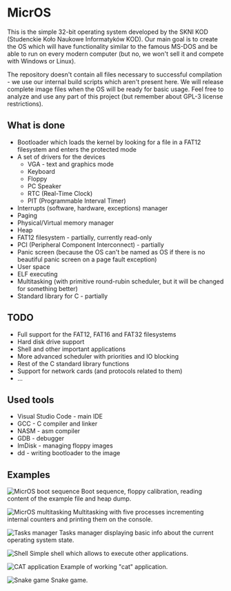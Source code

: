 # MicrOS

This is the simple 32-bit operating system developed by the SKNI KOD (Studenckie Koło Naukowe Informatyków KOD). Our main goal is to create the OS which will have functionality similar to the famous MS-DOS and be able to run on every modern computer (but no, we won't sell it and compete with Windows or Linux).

The repository doesn't contain all files necessary to successful compilation - we use our internal build scripts which aren't present here. We will release complete image files when the OS will be ready for basic usage. Feel free to analyze and use any part of this project (but remember about GPL-3 license restrictions).

## What is done
* Bootloader which loads the kernel by looking for a file in a FAT12 filesystem and enters the protected mode
* A set of drivers for the devices
  * VGA - text and graphics mode
  * Keyboard
  * Floppy
  * PC Speaker
  * RTC (Real-Time Clock)
  * PIT (Programmable Interval Timer)
* Interrupts (software, hardware, exceptions) manager
* Paging
* Physical/Virtual memory manager
* Heap
* FAT12 filesystem - partially, currently read-only
* PCI (Peripheral Component Interconnect) - partially
* Panic screen (because the OS can't be named as OS if there is no beautiful panic screen on a page fault exception)
* User space
* ELF executing
* Multitasking (with primitive round-rubin scheduler, but it will be changed for something better)
* Standard library for C - partially

## TODO
* Full support for the FAT12, FAT16 and FAT32 filesystems
* Hard disk drive support
* Shell and other important applications
* More advanced scheduler with priorities and IO blocking
* Rest of the C standard library functions
* Support for network cards (and protocols related to them)
* ...

## Used tools
* Visual Studio Code - main IDE
* GCC - C compiler and linker
* NASM - asm compiler
* GDB - debugger
* ImDisk - managing floppy images
* dd - writing bootloader to the image

## Examples
![MicrOS boot sequence](https://i.imgur.com/Y200tKQ.png)
Boot sequence, floppy calibration, reading content of the example file and heap dump.

![MicrOS multitasking](https://i.imgur.com/tKVWytt.png)
Multitasking with five processes incrementing internal counters and printing them on the console.

![Tasks manager](https://i.imgur.com/GETPuxo.png)
Tasks manager displaying basic info about the current operating system state.

![Shell](https://i.imgur.com/CpRxnFe.png)
Simple shell which allows to execute other applications.

![CAT application](https://i.imgur.com/CC2bwX6.png)
Example of working "cat" application.

![Snake game](https://i.imgur.com/8Bjz6IN.png)
Snake game.